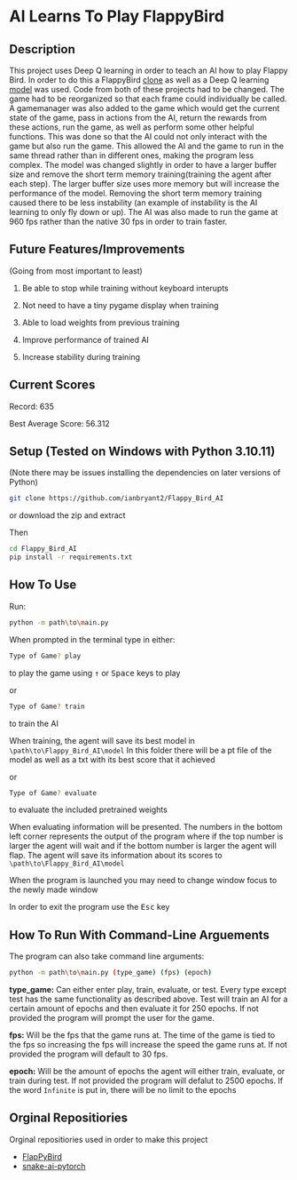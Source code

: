 # AI Learns To Play FlappyBird 

Description
-----------

This project uses Deep Q learning in order to teach an AI how to play Flappy Bird. In order to do this a FlappyBird [clone](https://github.com/sourabhv/FlapPyBird) as well as a Deep Q learning [model](https://github.com/python-engineer/snake-ai-pytorch) was used. Code from both of these projects had to be changed. The game had to be reorganized so that each frame could individually be called. A gamemanager was also added to the game which would get the current state of the game, pass in actions from the AI, return the rewards from these actions, run the game, as well as perform some other helpful functions. This was done so that the AI could not only interact with the game but also run the game. This allowed the AI and the game to run in the same thread rather than in different ones, making the program less complex. The model was changed slightly in order to have a larger buffer size and remove the short term memory training(training the agent after each step). The larger buffer size uses more memory but will increase the performance of the model. Removing the short term memory training caused there to be less instability (an example of instability is the AI learning to only fly down or up). The AI was also made to run the game at 960 fps rather than the native 30 fps in order to train faster.

Future Features/Improvements
---------------

(Going from most important to least)

1. Be able to stop while training without keyboard interupts 

1. Not need to have a tiny pygame display when training

1. Able to load weights from previous training 

1. Improve performance of trained AI

1. Increase stability during training

Current Scores
--------------

Record: 635

Best Average Score: 56.312

Setup (Tested on Windows with Python 3.10.11)
--------------------------------------------

(Note there may be issues installing the dependencies on later versions of Python)

```bash
git clone https://github.com/ianbryant2/Flappy_Bird_AI
```

or download the zip and extract

Then

```bash
cd Flappy_Bird_AI
pip install -r requirements.txt
```

How To Use
----------

Run:

```bash
python -m path\to\main.py
```

When prompted in the terminal type in either:

```bash 
Type of Game? play
```

to play the game using <kbd>&uarr;</kbd> or <kbd>Space</kbd> keys to play

or

```bash
Type of Game? train
```

to train the AI 

When training, the agent will save its best model in ```\path\to\Flappy_Bird_AI\model```
In this folder there will be a pt file of the model as well as a txt with its best score that it achieved

or

```bash
Type of Game? evaluate
```

to evaluate the included pretrained weights

When evaluating information will be presented. The numbers in the bottom left corner represents the output of the program where if the top number is larger the agent will wait and if the bottom number is larger the agent will flap. The agent will save its information about its scores to ```\path\to\Flappy_Bird_AI\model```

When the program is launched you may need to change window focus to the newly made window

In order to exit the program use the <kbd>Esc</kbd> key

How To Run With Command-Line Arguements
-----------------------------

The program can also take command line arguments:

```bash
python -m path\to\main.py (type_game) (fps) (epoch)
```
__type_game:__ Can either enter play, train, evaluate, or test. Every type except test has the same functionality as described above. Test will train an AI for a certain amount of epochs and then evaluate it for 250 epochs.
If not provided the program will prompt the user for the game.

__fps:__ Will be the fps that the game runs at. The time of the game is tied to the fps so increasing the fps will increase the speed the game runs at.
If not provided the program will default to 30 fps.

__epoch:__ Will be the amount of epochs the agent will either train, evaluate, or train during test.
If not provided the program will defalut to 2500 epochs.
If the word ```Infinite``` is put in, there will be no limit to the epochs





Orginal Repositiories
-------------

Orginal repositiories used in order to make this project

- [FlapPyBird](https://github.com/sourabhv/FlapPyBird)
- [snake-ai-pytorch](https://github.com/python-engineer/snake-ai-pytorch)
